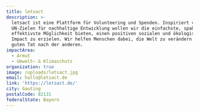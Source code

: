 ```yaml
---
title: letsact
description: >-
  letsact ist eine Plattform für Volunteering und Spenden. Inspiriert von den
  UN-Zielen für nachhaltige Entwicklung wollen wir die einfachste, spaßigste und
  effektivste Möglichkeit bieten, einen positiven sozialen und ökologischen
  Impact zu erzielen. Wir helfen Menschen dabei, die Welt zu verändern mit einer
  guten Tat nach der anderen.
impactArea:
  - Armut
  - Umwelt– & Klimaschutz
organization: true
image: /uploads/letsact.jpg
email: hallo@letsact.de
link: 'https://letsact.de/'
city: Gauting
postalCode: 82131
federalState: Bayern
---
```

